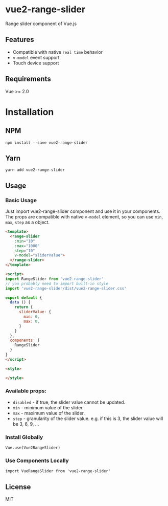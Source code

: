 # vue2-range-slider

Range slider component of Vue.js

## Features

- Compatible with native `real time` behavior
- `v-model` event support
- Touch device support
## Requirements

Vue >= 2.0
# Installation

## NPM
```
npm install --save vue2-range-slider
```
## Yarn
```
yarn add vue2-range-slider
```

## Usage

### Basic Usage
Just import vue2-range-slider component and use it in your components. The props are compatible with native `v-model` element, so you can use `min`, `max`, `step` as a object.

```html
<template>
  <range-slider
    :min="10"
    :max="1000"
    step="10"
    v-model="sliderValue">
  </range-slider>
</template>

<script>
import RangeSlider from 'vue2-range-slider'
// you probably need to import built-in style
import 'vue2-range-slider/dist/vue2-range-slider.css'

export default {
  data () {
    return {
      sliderValue: {
        min: 0,
        max: 0,
      }
    }
  },
  components: {
    RangeSlider
  }
}
</script>

<style>

</style>
```
### Available props:

- `disabled` - if true, the slider value cannot be updated.
- `min` - minimum value of the slider.
- `max` - maximum value of the slider.
- `step` - granularity of the slider value. e.g. if this is 3, the slider value will be 3, 6, 9, ...


### Install Globally
```
Vue.use(Vue2RangeSlider)
```

### Use Components Locally
```
import VueRangeSlider from 'vue2-range-slider'
```
## License

MIT